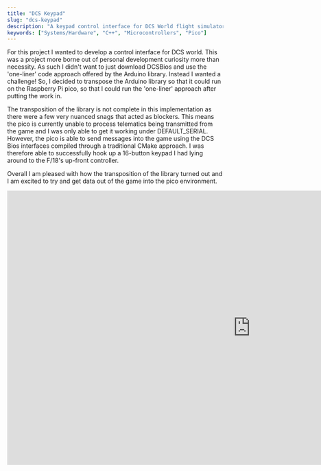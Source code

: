 ```yaml
---
title: "DCS Keypad"
slug: "dcs-keypad"
description: "A keypad control interface for DCS World flight simulator."
keywords: ["Systems/Hardware", "C++", "Microcontrollers", "Pico"]
---
```


For this project I wanted to develop a control interface for DCS world. This was a project more borne out of personal development curiosity more than necessity. As such I didn't want to just download DCSBios and use the 'one-liner' code approach offered by the Arduino library. Instead I wanted a challenge! So, I decided to transpose the Arduino library so that it could run on the Raspberry Pi pico, so that I could run the 'one-liner' approach after putting the work in. 

The transposition of the library is not complete in this implementation as there were a few very nuanced snags that acted as blockers. This means the pico is currently unable to process telematics being transmitted from the game and I was only able to get it working under DEFAULT_SERIAL. However, the pico is able to send messages into the game using the DCS Bios interfaces compiled through a traditional CMake approach. I was therefore able to successfully hook up a 16-button keypad I had lying around to the F/18's up-front controller. 

Overall I am pleased with how the transposition of the library turned out and I am excited to try and get data out of the game into the pico environment. 

<iframe width="1134" height="638" src="https://www.youtube.com/embed/sa4q6qKcH4M" title="interfacing with DCS studio" frameborder="0" allow="accelerometer; autoplay; clipboard-write; encrypted-media; gyroscope; picture-in-picture; web-share" referrerPolicy="strict-origin-when-cross-origin" allowfullscreen></iframe>
